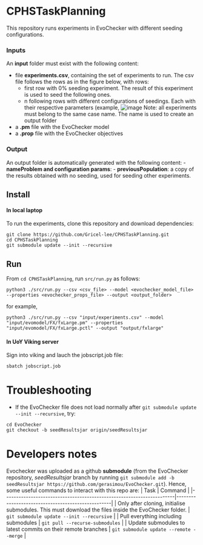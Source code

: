 # CPHSTaskPlanning
This repository runs experiments in EvoChecker with different seeding configurations.

### Inputs
An **input** folder must exist with the following content:
- file **experiments.csv**, containing the set of experiments to run. The csv file follows the rows as in the figure below, with rows:
    - first row with 0% seeding experiment. The result of this experiment is used to seed the following ones.
    - n following rows with different configurations of seedings. Each with their respective parameters (example, 
![image](https://github.com/user-attachments/assets/320a0654-b930-4a45-9907-5854240a948a)
Note: all experiments must belong to the same case name. The name is used to create an output folder
- a **.pm** file with the EvoChecker model
- a **.prop** file with the EvoChecker objectives

### Output
An output folder is automatically generated with the following content:
    - **nameProblem and configuration params**: 
    - **previousPopulation**: a copy of the results obtained with no seeding, used for seeding other experiments.


## Install

#### In local laptop
To run the experiments, clone this repository and download dependencies:
```console
git clone https://github.com/Gricel-lee/CPHSTaskPlanning.git
cd CPHSTaskPlanning
git submodule update --init --recursive 
```

## Run

From ```cd CPHSTaskPlanning```, run ```src/run.py``` as follows:
```console
python3 ./src/run.py --csv <csv_file> --model <evochecker_model_file> --properties <evochecker_props_file> --output <output_folder>
```

for example,
```console
python3 ./src/run.py --csv "input/experiments.csv" --model "input/evomodel/FX/fxLarge.pm" --properties "input/evomodel/FX/fxLarge.pctl" --output "output/fxlarge"
```


#### In UoY Viking server
Sign into viking and lauch the jobscript.job file:
```console
sbatch jobscript.job
```

# Troubleshooting

- If the EvoChecker file does not load normally after  ```git submodule update --init --recursive```, try:
```console
cd EvoChecker
git checkout -b seedResultsjar origin/seedResultsjar
```

 
 
 # Developers notes
 
Evochecker was uploaded as a github **submodule** (from the EvoChecker repository, _seedResultsjar_ branch by running ```git submodule add -b seedResultsjar https://github.com/gerasimou/EvoChecker.git```).
Hence, some useful commands to interact with this repo are:
| Task                                                                 | Command                                           |
|----------------------------------------------------------------------|---------------------------------------------------|
| Only after cloning, initialise submodules. This must download the files inside the EvoChecker folder.        | `git submodule update --init --recursive`         |
| Pull everything including submodules       | `git pull --recurse-submodules`                 |
| Update submodules to latest commits on their remote branches         | `git submodule update --remote --merge`           |

